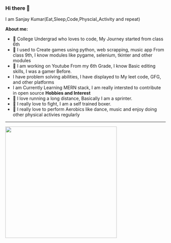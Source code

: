 ### Hi there 👋

I am Sanjay Kumar(Eat,Sleep,Code,Physcial_Activity and repeat)

**About me:**
- 🚀 College Undergrad who loves to code, My Journey started from class 6th
- 🐍 I used to Create games using python, web scrapping, music app From class 9th, I know modules like pygame, selenium, tkinter and other modules
- 🎇 I am working on Youtube From my 6th Grade, I know Basic editing skills, I was a gamer Before.
- I have problem solving abilities, I have displayed to My leet code, GFG, and other platforms
- I am Currently Learning MERN stack, I am really intersted to contribute in open source
**Hobbies and Interest**
- 🏃 I love running a long distance, Basically I am a sprinter.
- 🥊 I really love to fight, I am a self trained boxer.
- 🕺 I really love to perform Aerobics like dance, music and enjoy doing other physical activies regularly 
---
<p>
  <img src="https://api.vaunt.dev/v1/github/entities/05sanjaykumar/achievements?format=svg&limit=3" width="350" />
</p>
